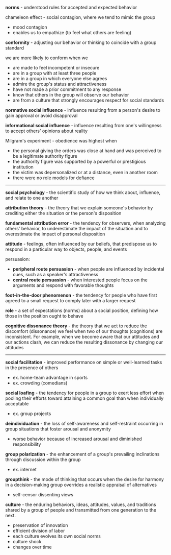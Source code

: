 **norms** - understood rules for accepted and expected behavior

chameleon effect - social contagion, where we tend to mimic the group
- mood contagion
- enables us to empathize (to feel what others are feeling)

**conformity** - adjusting our behavior or thinking to coincide with a group standard

we are more likely to conform when we 
- are made to feel incompetent or insecure
- are in a group with at least three people
- are in a group in which everyone else agrees
- admire the group's status and attractiveness
- have not made a prior commitment to any response
- know that others in the group will observe our behavior
- are from a culture that strongly encourages respect for social standards

**normative social influence** - influence resulting from a person's desire to gain approval or avoid disapproval

**informational social influence** - influence resulting from one's willingness to accept others' opinions about reality

Milgram's experiment - obedience was highest when
- the personal giving the orders was close at hand and was perceived to be a legitimate authority figure
- the authority figure was supported by a powerful or prestigious institution
- the victim was depersonalized or at a distance, even in another room
- there were no role models for defiance

---

**social psychology** - the scientific study of how we think about, influence, and relate to one another

**attribution theory** - the theory that we explain someone's behavior by crediting either the situation or the person's disposition

**fundamental attribution error** - the tendency for observers, when analyzing others' behavior, to underestimate the impact of the situation and to overestimate the impact of personal disposition

**attitude** - feelings, often influenced by our beliefs, that predispose us to respond in a particular way to objects, people, and events

persuasion:
- **peripheral route persuasion** - when people are influenced by incidental cues, such as a speaker's attractiveness
- **central route persuasion** - when interested people focus on the arguments and respond with favorable thoughts

**foot-in-the-door phenomenon** - the tendency for people who have first agreed to a small request to comply later with a larger request

**role** - a set of expectations (norms) about a social position, defining how those in the position ought to behave

**cognitive dissonance theory** - the theory that we act to reduce the discomfort (dissonance) we feel when two of our thoughts (cognitions) are inconsistent. For example, when we become aware that our attitudes and our actions clash, we can reduce the resulting dissonance by changing our attitudes

---

**social facilitation** - improved performance on simple or well-learned tasks in the presence of others
- ex. home-team advantage in sports
- ex. crowding (comedians)

**social loafing** - the tendency for people in a group to exert less effort when pooling their efforts toward attaining a common goal than when individually acceptable
- ex. group projects

**deindividuation** - the loss of self-awareness and self-restraint occurring in group situations that foster arousal and anonymity
- worse behavior because of increased arousal and diminished responsibility

**group polarization** - the enhancement of a group's prevailing inclinations through discussion within the group
- ex. internet

**groupthink** - the mode of thinking that occurs when the desire for harmony in a decision-making group overrides a realistic appraisal of alternatives
- self-censor dissenting views

**culture** - the enduring behaviors, ideas, attitudes, values, and traditions shared by a group of people and transmitted from one generation to the next.
- preservation of innovation
- efficient division of labor
- each culture evolves its own social norms
- culture shock
- changes over time